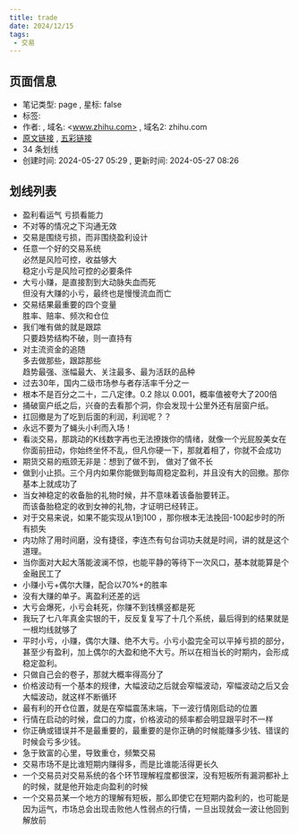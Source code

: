 ```yaml
---
title: trade
date: 2024/12/15
tags:
 - 交易
---
```


## 页面信息

- 笔记类型: page , 星标: false
- 标签:
- 作者:  , 域名: <www.zhihu.com> , 域名2: zhihu.com
- [原文链接](https://www.zhihu.com/question/462786621) , [五彩链接](https://marker.dotalk.cn/#/?noteidx=H8CMDD7)
- 34 条划线
- 创建时间: 2024-05-27 05:29 , 更新时间: 2024-05-27 08:26

## 划线列表

- 盈利看运气 亏损看能力
- 不对等的情况之下沟通无效
- 交易是围绕亏损，而非围绕盈利设计
- 任意一个好的交易系统  
  必然是风险可控，收益够大  
  稳定小亏是风险可控的必要条件
- 大亏小赚，是直接割到大动脉失血而死  
  但没有大赚的小亏，最终也是慢慢流血而亡
- 交易结果最重要的四个变量  
  胜率、赔率、频次和仓位
- 我们唯有做的就是跟踪  
  只要趋势结构不破，则一直持有
- 对主流资金的追随  
  多去做那些，跟踪那些  
  趋势最强、涨幅最大、关注最多、最为活跃的品种
- 过去30年，国内二级市场参与者存活率千分之一
- 根本不是百分之二十，二八定律。0.2 除以 0.001，概率值被夸大了200倍
- 捅破窗户纸之后，兴奋的去看那个洞，你会发现十公里外还有层窗户纸。
- 扛回撤是为了吃到后面的利润，利润呢？？
- 永远不要为了蝇头小利而入场！
- 看淡交易，那跳动的K线数字再也无法撩拨你的情绪，就像一个光屁股美女在你面前扭动，你始终坐怀不乱，但凡你硬一下，那就着相了，你就不会成功
- 期货交易的瓶颈无非是：想到了做不到， 做对了做不长
- 做到小止损。三个月内如果你能做到每周稳定盈利，并且没有大的回撤。那你基本上就成功了
- 当女神稳定的收备胎的礼物时候，并不意味着该备胎要转正。  
  而该备胎稳定的收到女神的礼物，才证明已经转正。
- 对于交易来说，如果不能实现从1到100 ，那你根本无法挽回-100起步时的所有损失
- 内功除了用时间磨，没有捷径，李连杰有句台词功夫就是时间，讲的就是这个道理。
- 当你面对大起大落能波澜不惊，也能平静的等待下一次风口，基本就能算是个金融民工了
- 小赚小亏+偶尔大赚，配合以70%+的胜率
- 没有大赚的单子。离盈利还差的远
- 大亏会爆死，小亏会耗死，你赚不到钱横竖都是死
- 我玩了七八年真金实银的干，反反复复写了十几个系统，最后得到的结果就是一根均线就够了
- 平时小亏，小赚，偶尔大赚、绝不大亏。小亏小盈完全可以平掉亏损的部分，甚至少有盈利，加上偶尔的大盈和绝不大亏。所以在相当长的时期内，会形成稳定盈利。
- 只做自己会的卷子，那就大概率得高分了
- 价格波动有一个基本的规律，大幅波动之后就会窄幅波动，窄幅波动之后又会大幅波动，就这样不断循环
- 最有利的开仓位置，就是在窄幅震荡末端，下一波行情刚启动的位置
- 行情在启动的时候，盘口的力度，价格波动的频率都会明显跟平时不一样
- 你正确或错误并不是最重要的，最重要的是你正确的时候能赚多少钱、错误的时候会亏多少钱。
- 急于致富的心里，导致重仓，频繁交易
- 交易市场不是比谁短期内赚得多，而是比谁能活得更长久
- 一个交易员对交易系统的各个环节理解程度都很深，没有短板所有漏洞都补上的时候，就是他开始走向盈利的时候
- 一个交易员某一个地方的理解有短板，那么即使它在短期内盈利的，也可能是因为运气，市场总会出现击败他人性弱点的行情，一旦出现就会一波让他回到解放前

‍
